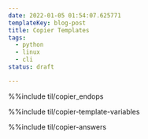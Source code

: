 ```yaml
---
date: 2022-01-05 01:54:07.625771
templateKey: blog-post
title: Copier Templates
tags:
  - python
  - linux
  - cli
status: draft

---
```



%%include til/copier_endops

%%include til/copier-template-variables

%%include til/copier-answers
